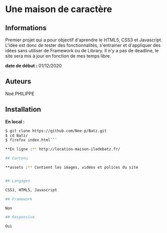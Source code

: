 # Une maison de caractère

## Informations

Premier projet qui a pour objectif d'aprendre le HTML5, CSS3 et Javascript.
L'idée est donc de tester des fonctionnalités, s'entrainer et d'appliquer des idées sans utiliser de Framework ou de Library.
Il n'y a pas de deadline, le site sera mis à jour en fonction de mes temps libre.

**date de début :** 01/12/2020

## Auteurs

Noé PHILIPPE

## Installation

**En local :**  
```bash
$ git clone https://github.com/Noe-p/Batz.git  
$ cd Batz/
$ firefox index.html```

**En ligne :** http://location-maison-iledebatz.fr/

## Contenu

**assets :** Contient les images, vidéos et polices du site


## Langages

CSS3, HTML5, Javascript

## Framework

Non

## Responsive

Oui
